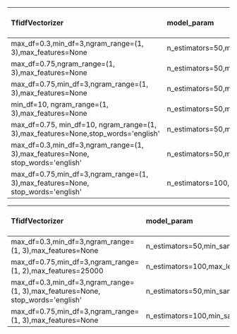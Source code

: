 
| TfidfVectorizer | model_param | val_acc on RT | Test on IMDB | val_acc on IMDB | Test on RT |
|:----------------|:------------|:-------------:|:------------:|:---------------:|:----------:|
|max_df=0.3,min_df=3,ngram_range=(1, 3),max_features=None|n_estimators=50,min_samples_leaf=3|0.766|0.765|0.881|0.702|
|max_df=0.75,ngram_range=(1, 3),max_features=None|n_estimators=50,min_samples_leaf=3|0.767|0.743|0.884|0.694|
|max_df=0.75,min_df=3,ngram_range=(1, 3),max_features=None|n_estimators=50,min_samples_leaf=3|0.762|0.778|0.877|0.703|
|min_df=10, ngram_range=(1, 3),max_features=None|n_estimators=50,min_samples_leaf=3|0.765|0.784|0.874|0.703|
|max_df=0.75, min_df=10, ngram_range=(1, 3),max_features=None,stop_words='english'|n_estimators=50,min_samples_leaf=3|0.755|0.810|0.879|0.709|
|max_df=0.3,min_df=3,ngram_range=(1, 3),max_features=None, stop_words='english'|n_estimators=50,min_samples_leaf=3|0.761|0.813|0.876|0.708|
|max_df=0.75,min_df=3,ngram_range=(1, 3),max_features=None, stop_words='english'|n_estimators=100,min_samples_leaf=3|0.761|0.816|0.886|0.712|

| TfidfVectorizer | model_param | val_acc on RT+IMDB | Test.scv |
|:----------------|:------------|:-------------:|:------------:|
|max_df=0.3,min_df=3,ngram_range=(1, 3),max_features=None|n_estimators=50,min_samples_leaf=3|0.793|0.796|
|max_df=0.75,min_df=3,ngram_range=(1, 2),max_features=25000|n_estimators=100,max_leaf_nodes=2500,min_samples_leaf=3|0.787|0.775|
|max_df=0.3,min_df=3,ngram_range=(1, 3),max_features=None, stop_words='english'|n_estimators=50,min_samples_leaf=3|0.791|0.776|
|max_df=0.75,min_df=3,ngram_range=(1, 3),max_features=None|n_estimators=100,min_samples_leaf=3|0.798|0.798|

